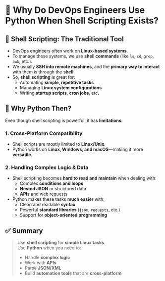 # 🧠 Why Do DevOps Engineers Use Python When Shell Scripting Exists?

## 🔧 Shell Scripting: The Traditional Tool
- DevOps engineers often work on **Linux-based systems**.
- To manage these systems, we use **shell commands** (like `ls`, `cd`, `grep`, `awk`, etc.).
- We usually **SSH into remote machines**, and the **primary way to interact** with them is through the **shell**.
- So, **shell scripting** is great for:
  - Automating **simple, repetitive tasks**
  - Managing **Linux system configurations**
  - Writing **startup scripts**, **cron jobs**, etc.

## 🐍 Why Python Then?
Even though shell scripting is powerful, it has **limitations**:

### 1. **Cross-Platform Compatibility**
- Shell scripts are mostly limited to **Linux/Unix**.
- Python works on **Linux, Windows, and macOS**—making it more **versatile**.

### 2. **Handling Complex Logic & Data**
- Shell scripting becomes **hard to read and maintain** when dealing with:
  - Complex **conditions and loops**
  - **Nested JSON** or structured data
  - **APIs** and web requests
- Python makes these tasks **much easier** with:
  - Clean and readable **syntax**
  - Powerful **standard libraries** (`json`, `requests`, etc.)
  - Support for **object-oriented programming**

## ✅ Summary
> Use **shell scripting** for **simple Linux tasks**.  
> Use **Python** when you need to:
> - Handle **complex logic**
> - Work with **APIs**
> - Parse **JSON/XML**
> - Build **automation tools** that are **cross-platform**
